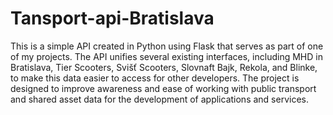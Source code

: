 # Tansport-api-Bratislava

This is a simple API created in Python using Flask that serves as part of one of my projects. The API unifies several existing interfaces, including MHD in Bratislava, Tier Scooters, Svišť Scooters, Slovnaft Bajk, Rekola, and Blinke, to make this data easier to access for other developers. The project is designed to improve awareness and ease of working with public transport and shared asset data for the development of applications and services.
